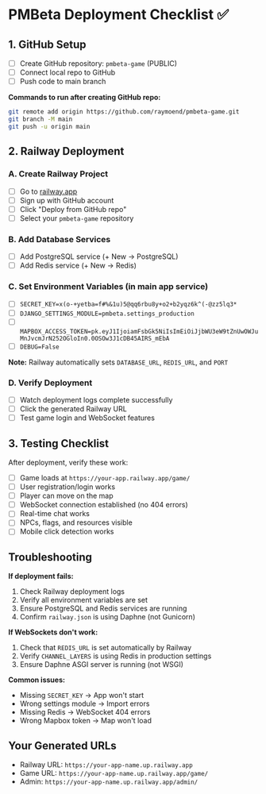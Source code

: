# PMBeta Deployment Checklist ✅

## 1. GitHub Setup
- [ ] Create GitHub repository: `pmbeta-game` (PUBLIC)
- [ ] Connect local repo to GitHub
- [ ] Push code to main branch

**Commands to run after creating GitHub repo:**
```bash
git remote add origin https://github.com/raymoend/pmbeta-game.git
git branch -M main
git push -u origin main
```

## 2. Railway Deployment

### A. Create Railway Project
- [ ] Go to [railway.app](https://railway.app)
- [ ] Sign up with GitHub account
- [ ] Click "Deploy from GitHub repo"
- [ ] Select your `pmbeta-game` repository

### B. Add Database Services
- [ ] Add PostgreSQL service (+ New → PostgreSQL)
- [ ] Add Redis service (+ New → Redis)

### C. Set Environment Variables (in main app service)
- [ ] `SECRET_KEY=x(o-+yetba=f#%&1u)5@qq6rbu8y+o2+b2yqz6k^(-@zz5lq3*`
- [ ] `DJANGO_SETTINGS_MODULE=pmbeta.settings_production`
- [ ] `MAPBOX_ACCESS_TOKEN=pk.eyJ1IjoiamFsbGk5NiIsImEiOiJjbWU3eW9tZnUwOWJuMnJvcmJrN252OGloIn0.0OSOw3J1cDB45AIRS_mEbA`
- [ ] `DEBUG=False`

**Note:** Railway automatically sets `DATABASE_URL`, `REDIS_URL`, and `PORT`

### D. Verify Deployment
- [ ] Watch deployment logs complete successfully
- [ ] Click the generated Railway URL
- [ ] Test game login and WebSocket features

## 3. Testing Checklist

After deployment, verify these work:
- [ ] Game loads at `https://your-app.railway.app/game/`
- [ ] User registration/login works
- [ ] Player can move on the map
- [ ] WebSocket connection established (no 404 errors)
- [ ] Real-time chat works
- [ ] NPCs, flags, and resources visible
- [ ] Mobile click detection works

## Troubleshooting

**If deployment fails:**
1. Check Railway deployment logs
2. Verify all environment variables are set
3. Ensure PostgreSQL and Redis services are running
4. Confirm `railway.json` is using Daphne (not Gunicorn)

**If WebSockets don't work:**
1. Check that `REDIS_URL` is set automatically by Railway
2. Verify `CHANNEL_LAYERS` is using Redis in production settings
3. Ensure Daphne ASGI server is running (not WSGI)

**Common issues:**
- Missing `SECRET_KEY` → App won't start
- Wrong settings module → Import errors
- Missing Redis → WebSocket 404 errors
- Wrong Mapbox token → Map won't load

## Your Generated URLs
- Railway URL: `https://your-app-name.up.railway.app`
- Game URL: `https://your-app-name.up.railway.app/game/`
- Admin: `https://your-app-name.up.railway.app/admin/`
